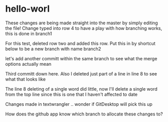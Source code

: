 # hello-worl

These changes are being made straight into the master by simply editing the file!
Change typed into row 4 to have a play with how branching works, this is done in branch1

For this test, deleted row two and added this row. Put this in by shortcut below to be a new branch with name branch2

 let's add another committ within the same branch to see what the merge options actually mean

Third committ down here. Also I deleted just part of a line in line 8 to see what that looks like

The line 8 deleting of a single word did little, now I'll delete a single word from the top line since this is one that I haven't affected to date

Changes made in textwrangler .. wonder if GitDesktop will pick this up

How does the github app know which branch to allocate these changes to?